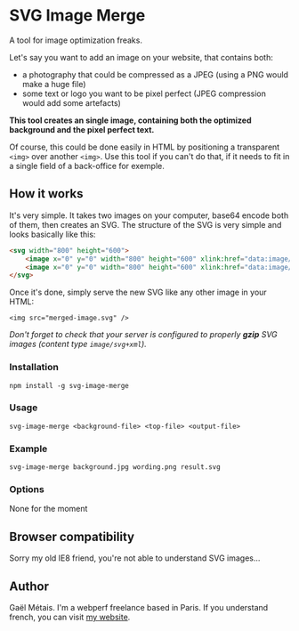 # SVG Image Merge

A tool for image optimization freaks.

Let's say you want to add an image on your website, that contains both:
- a photography that could be compressed as a JPEG (using a PNG would make a huge file)
- some text or logo you want to be pixel perfect (JPEG compression would add some artefacts)

**This tool creates an single image, containing both the optimized background and the pixel perfect text.**

Of course, this could be done easily in HTML by positioning a transparent `<img>` over another `<img>`. Use this tool if you can't do that, if it needs to fit in a single field of a back-office for exemple.


## How it works

It's very simple. It takes two images on your computer, base64 encode both of them, then creates an SVG. The structure of the SVG is very simple and looks basically like this:
```html
<svg width="800" height="600">
    <image x="0" y="0" width="800" height="600" xlink:href="data:image/jpg;base64,{{base64-encoded-background}}" />
    <image x="0" y="0" width="800" height="600" xlink:href="data:image/png;base64,{{base64-encoded-top}}" />
</svg>
```

Once it's done, simply serve the new SVG like any other image in your HTML:
```
<img src="merged-image.svg" />
```

*Don't forget to check that your server is configured to properly **gzip** SVG images (content type `image/svg+xml`).*


### Installation
```npm install -g svg-image-merge```

### Usage
```svg-image-merge <background-file> <top-file> <output-file>```

### Example
```svg-image-merge background.jpg wording.png result.svg```

### Options
None for the moment


## Browser compatibility
Sorry my old IE8 friend, you're not able to understand SVG images...


## Author
Gaël Métais. I'm a webperf freelance based in Paris. If you understand french, you can visit [my website](http://www.gaelmetais.com).